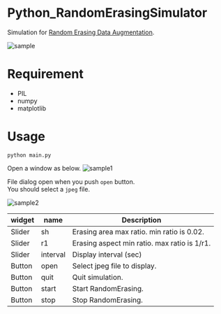   # Python_RandomErasingSimulator
 
 Simulation for [Random Erasing Data Augmentation](https://arxiv.org/pdf/1708.04896.pdf).



![sample](https://user-images.githubusercontent.com/35373553/61216227-ca4be980-a747-11e9-8a89-6d2fcdf04076.gif)


# Requirement
- PIL
- numpy
- matplotlib


# Usage
```
python main.py
```
Open a window as below.
![sample1](https://user-images.githubusercontent.com/35373553/61216539-886f7300-a748-11e9-98e8-85e2218efd4b.png)


File dialog open when you push `open` button.  
You should select a `jpeg` file.


![sample2](https://user-images.githubusercontent.com/35373553/61217009-bc976380-a749-11e9-9d9e-0a3410276a8a.png)


| widget  | name        | Description | 
| ---     | ---         | ---                                           |
| Slider  | sh          | Erasing area max ratio. min ratio is 0.02.                       |
| Slider  | r1          | Erasing aspect min ratio. max ratio is 1/r1.  |
| Slider  | interval    | Display interval (sec)                        |
| Button  | open        | Select jpeg file to display.                  |
| Button  | quit        | Quit simulation.                              |
| Button  | start       | Start RandomErasing.                          |
| Button  | stop        | Stop RandomErasing.                           |